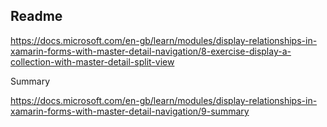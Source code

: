## Readme

https://docs.microsoft.com/en-gb/learn/modules/display-relationships-in-xamarin-forms-with-master-detail-navigation/8-exercise-display-a-collection-with-master-detail-split-view

Summary

https://docs.microsoft.com/en-gb/learn/modules/display-relationships-in-xamarin-forms-with-master-detail-navigation/9-summary